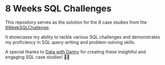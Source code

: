 # 8 Weeks SQL Challenges
This repository serves as the solution for the 8 case studies from the [8WeekSQLChallenge](https://8weeksqlchallenge.com/).

It showcases my ability to tackle various SQL challenges and demonstrates my proficiency in SQL query writing and problem-solving skills.

A special thanks to [Data with Danny](https://www.linkedin.com/company/datawithdanny/) for creating these insightful and engaging SQL case studies! 👋🏻
